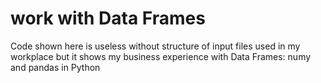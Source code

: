 # work with Data Frames

Code shown here is useless without structure of input files used in my workplace but it shows my business experience with Data Frames: numy and pandas in Python
